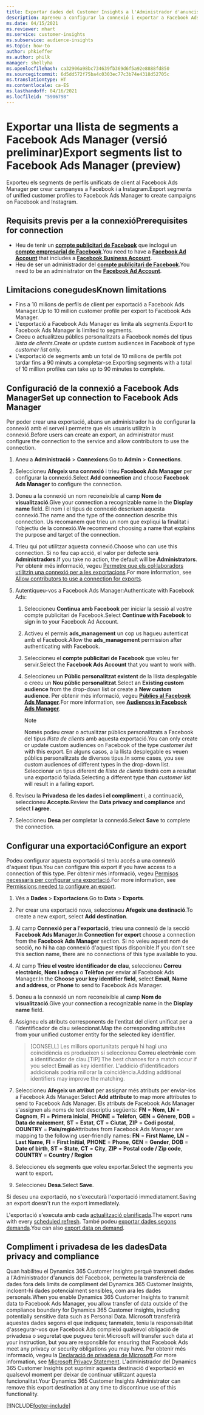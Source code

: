 ```yaml
---
title: Exportar dades del Customer Insights a l'Administrador d'anuncis del Facebook
description: Apreneu a configurar la connexió i exportar a Facebook Ads Manager.
ms.date: 04/15/2021
ms.reviewer: mhart
ms.service: customer-insights
ms.subservice: audience-insights
ms.topic: how-to
author: phkieffer
ms.author: philk
manager: shellyha
ms.openlocfilehash: ca32906a98bc734639fb369d6f5a92e8888fd850
ms.sourcegitcommit: 6d5dd572f75ba4c0303ec77c3b74e4318d52705c
ms.translationtype: HT
ms.contentlocale: ca-ES
ms.lasthandoff: 04/16/2021
ms.locfileid: "5906798"
---
```

# <a name="export-segments-list-to-facebook-ads-manager-preview"></a><span data-ttu-id="869c5-103">Exportar una llista de segments a Facebook Ads Manager (versió preliminar)</span><span class="sxs-lookup"><span data-stu-id="869c5-103">Export segments list to Facebook Ads Manager (preview)</span></span>

<span data-ttu-id="869c5-104">Exporteu els segments de perfils unificats de client al Facebook Ads Manager per crear campanyes a Facebook i a Instagram.</span><span class="sxs-lookup"><span data-stu-id="869c5-104">Export segments of unified customer profiles to Facebook Ads Manager to create campaigns on Facebook and Instagram.</span></span>

## <a name="prerequisites-for-connection"></a><span data-ttu-id="869c5-105">Requisits previs per a la connexió</span><span class="sxs-lookup"><span data-stu-id="869c5-105">Prerequisites for connection</span></span>

- <span data-ttu-id="869c5-106">Heu de tenir un [**compte publicitari de Facebook**](https://www.facebook.com/business/learn/lessons/step-by-step-ads-manager-account) que inclogui un [**compte empresarial de Facebook**](https://business.facebook.com/).</span><span class="sxs-lookup"><span data-stu-id="869c5-106">You need to have a [**Facebook Ad Account**](https://www.facebook.com/business/learn/lessons/step-by-step-ads-manager-account) that includes a [**Facebook Business Account**](https://business.facebook.com/).</span></span>
- <span data-ttu-id="869c5-107">Heu de ser un administrador del [**compte publicitari de Facebook**](https://www.facebook.com/business/learn/lessons/step-by-step-ads-manager-account).</span><span class="sxs-lookup"><span data-stu-id="869c5-107">You need to be an administrator on the [**Facebook Ad Account**](https://www.facebook.com/business/learn/lessons/step-by-step-ads-manager-account).</span></span>

## <a name="known-limitations"></a><span data-ttu-id="869c5-108">Limitacions conegudes</span><span class="sxs-lookup"><span data-stu-id="869c5-108">Known limitations</span></span>

- <span data-ttu-id="869c5-109">Fins a 10 milions de perfils de client per exportació a Facebook Ads Manager.</span><span class="sxs-lookup"><span data-stu-id="869c5-109">Up to 10 million customer profile per export to Facebook Ads Manager.</span></span>
- <span data-ttu-id="869c5-110">L'exportació a Facebook Ads Manager es limita als segments.</span><span class="sxs-lookup"><span data-stu-id="869c5-110">Export to Facebook Ads Manager is limited to segments.</span></span>
- <span data-ttu-id="869c5-111">Creeu o actualitzeu públics personalitzats a Facebook només del tipus *llista de clients*.</span><span class="sxs-lookup"><span data-stu-id="869c5-111">Create or update custom audiences in Facebook of type *customer list* only.</span></span>
- <span data-ttu-id="869c5-112">L'exportació de segments amb un total de 10 milions de perfils pot tardar fins a 90 minuts a completar-se.</span><span class="sxs-lookup"><span data-stu-id="869c5-112">Exporting segments with a total of 10 million profiles can take up to 90 minutes to complete.</span></span>

## <a name="set-up-connection-to-facebook-ads-manager"></a><span data-ttu-id="869c5-113">Configuració de la connexió a Facebook Ads Manager</span><span class="sxs-lookup"><span data-stu-id="869c5-113">Set up connection to Facebook Ads Manager</span></span>

<span data-ttu-id="869c5-114">Per poder crear una exportació, abans un administrador ha de configurar la connexió amb el servei i permetre que els usuaris utilitzin la connexió.</span><span class="sxs-lookup"><span data-stu-id="869c5-114">Before users can create an export, an administrator must configure the connection to the service and allow contributors to use the connection.</span></span>

1. <span data-ttu-id="869c5-115">Aneu a **Administració** > **Connexions**.</span><span class="sxs-lookup"><span data-stu-id="869c5-115">Go to **Admin** > **Connections**.</span></span>

1. <span data-ttu-id="869c5-116">Seleccioneu **Afegeix una connexió** i trieu **Facebook Ads Manager** per configurar la connexió.</span><span class="sxs-lookup"><span data-stu-id="869c5-116">Select **Add connection** and choose **Facebook Ads Manager** to configure the connection.</span></span>

1. <span data-ttu-id="869c5-117">Doneu a la connexió un nom reconeixible al camp **Nom de visualització**.</span><span class="sxs-lookup"><span data-stu-id="869c5-117">Give your connection a recognizable name in the **Display name** field.</span></span> <span data-ttu-id="869c5-118">El nom i el tipus de connexió descriuen aquesta connexió.</span><span class="sxs-lookup"><span data-stu-id="869c5-118">The name and the type of the connection describe this connection.</span></span> <span data-ttu-id="869c5-119">Us recomanem que trieu un nom que expliqui la finalitat i l'objectiu de la connexió.</span><span class="sxs-lookup"><span data-stu-id="869c5-119">We recommend choosing a name that explains the purpose and target of the connection.</span></span>

1. <span data-ttu-id="869c5-120">Trieu qui pot utilitzar aquesta connexió.</span><span class="sxs-lookup"><span data-stu-id="869c5-120">Choose who can use this connection.</span></span> <span data-ttu-id="869c5-121">Si no feu cap acció, el valor per defecte serà **Administradors**.</span><span class="sxs-lookup"><span data-stu-id="869c5-121">If you take no action, the default will be **Administrators**.</span></span> <span data-ttu-id="869c5-122">Per obtenir més informació, vegeu [Permetre que els col·laboradors utilitzin una connexió per a les exportacions](connections.md#allow-contributors-to-use-a-connection-for-exports).</span><span class="sxs-lookup"><span data-stu-id="869c5-122">For more information, see [Allow contributors to use a connection for exports](connections.md#allow-contributors-to-use-a-connection-for-exports).</span></span>

1. <span data-ttu-id="869c5-123">Autentiqueu-vos a Facebook Ads Manager:</span><span class="sxs-lookup"><span data-stu-id="869c5-123">Authenticate with Facebook Ads:</span></span> 

   1. <span data-ttu-id="869c5-124">Seleccioneu **Continua amb Facebook** per iniciar la sessió al vostre compte publicitari de Facebook.</span><span class="sxs-lookup"><span data-stu-id="869c5-124">Select **Continue with Facebook** to sign in to your Facebook Ad Account.</span></span>

   1. <span data-ttu-id="869c5-125">Activeu el permís **ads_management** un cop us hagueu autenticat amb el Facebook.</span><span class="sxs-lookup"><span data-stu-id="869c5-125">Allow the **ads_management** permission after authenticating with Facebook.</span></span>

   1. <span data-ttu-id="869c5-126">Seleccioneu el **compte publicitari de Facebook** que voleu fer servir.</span><span class="sxs-lookup"><span data-stu-id="869c5-126">Select the **Facebook Ads Account** that you want to work with.</span></span>

   1. <span data-ttu-id="869c5-127">Seleccioneu un **Públic personalitzat existent** de la llista desplegable o creeu un **Nou públic personalitzat**.</span><span class="sxs-lookup"><span data-stu-id="869c5-127">Select an **Existing custom audience** from the drop-down list or create a **New custom audience**.</span></span> <span data-ttu-id="869c5-128">Per obtenir més informació, vegeu [**Públics al Facebook Ads Manager**](https://www.facebook.com/business/help/744354708981227?id=2469097953376494).</span><span class="sxs-lookup"><span data-stu-id="869c5-128">For more information, see [**Audiences in Facebook Ads Manager**](https://www.facebook.com/business/help/744354708981227?id=2469097953376494).</span></span>
      > [!NOTE]
      > <span data-ttu-id="869c5-129">Només podeu crear o actualitzar públics personalitzats a Facebook del tipus *llista de clients* amb aquesta exportació.</span><span class="sxs-lookup"><span data-stu-id="869c5-129">You can only create or update custom audiences on Facebook of the type *customer list* with this export.</span></span> <span data-ttu-id="869c5-130">En alguns casos, a la llista desplegable es veuen públics personalitzats de diversos tipus.</span><span class="sxs-lookup"><span data-stu-id="869c5-130">In some cases, you see custom audiences of different types in the drop-down list.</span></span> <span data-ttu-id="869c5-131">Seleccionar un tipus diferent de *llista de clients* tindrà com a resultat una exportació fallada.</span><span class="sxs-lookup"><span data-stu-id="869c5-131">Selecting a different type than *customer list* will result in a failing export.</span></span> 

1. <span data-ttu-id="869c5-132">Reviseu la **Privadesa de les dades i el compliment** i, a continuació, seleccioneu **Accepto**.</span><span class="sxs-lookup"><span data-stu-id="869c5-132">Review the **Data privacy and compliance** and select **I agree**.</span></span>

1. <span data-ttu-id="869c5-133">Seleccioneu **Desa** per completar la connexió.</span><span class="sxs-lookup"><span data-stu-id="869c5-133">Select **Save** to complete the connection.</span></span>

## <a name="configure-an-export"></a><span data-ttu-id="869c5-134">Configurar una exportació</span><span class="sxs-lookup"><span data-stu-id="869c5-134">Configure an export</span></span>

<span data-ttu-id="869c5-135">Podeu configurar aquesta exportació si teniu accés a una connexió d'aquest tipus.</span><span class="sxs-lookup"><span data-stu-id="869c5-135">You can configure this export if you have access to a connection of this type.</span></span> <span data-ttu-id="869c5-136">Per obtenir més informació, vegeu [Permisos necessaris per configurar una exportació](export-destinations.md#set-up-a-new-export).</span><span class="sxs-lookup"><span data-stu-id="869c5-136">For more information, see [Permissions needed to configure an export](export-destinations.md#set-up-a-new-export).</span></span>

1. <span data-ttu-id="869c5-137">Vés a **Dades** > **Exportacions**.</span><span class="sxs-lookup"><span data-stu-id="869c5-137">Go to **Data** > **Exports**.</span></span>

1. <span data-ttu-id="869c5-138">Per crear una exportació nova, seleccioneu **Afegeix una destinació**.</span><span class="sxs-lookup"><span data-stu-id="869c5-138">To create a new export, select **Add destination**.</span></span> 

1. <span data-ttu-id="869c5-139">Al camp **Connexió per a l'exportació**, trieu una connexió de la secció **Facebook Ads Manager**.</span><span class="sxs-lookup"><span data-stu-id="869c5-139">In **Connection for export** choose a connection from the **Facebook Ads Manager** section.</span></span> <span data-ttu-id="869c5-140">Si no veieu aquest nom de secció, no hi ha cap connexió d'aquest tipus disponible.</span><span class="sxs-lookup"><span data-stu-id="869c5-140">If you don't see this section name, there are no connections of this type available to you.</span></span>

1. <span data-ttu-id="869c5-141">Al camp **Trieu el vostre identificador de clau**, seleccioneu **Correu electrònic**, **Nom i adreça** o **Telèfon** per enviar al Facebook Ads Manager.</span><span class="sxs-lookup"><span data-stu-id="869c5-141">In the **Choose your key identifier field**, select **Email**, **Name and address**, or **Phone** to send to Facebook Ads Manager.</span></span> 

1. <span data-ttu-id="869c5-142">Doneu a la connexió un nom reconeixible al camp **Nom de visualització**.</span><span class="sxs-lookup"><span data-stu-id="869c5-142">Give your connection a recognizable name in the **Display name** field.</span></span>

1. <span data-ttu-id="869c5-143">Assigneu els atributs corresponents de l'entitat del client unificat per a l'identificador de clau seleccionat.</span><span class="sxs-lookup"><span data-stu-id="869c5-143">Map the corresponding attributes from your unified customer entity for the selected key identifier.</span></span>
   > <span data-ttu-id="869c5-144">[CONSELL] Les millors oportunitats perquè hi hagi una coincidència es produeixen si seleccioneu **Correu electrònic** com a identificador de clau.</span><span class="sxs-lookup"><span data-stu-id="869c5-144">[TIP] The best chances for a match occur if you select **Email** as key identifier.</span></span> <span data-ttu-id="869c5-145">L'addició d'identificadors addicionals podria millorar la coincidència.</span><span class="sxs-lookup"><span data-stu-id="869c5-145">Adding additional identifiers may improve the matching.</span></span>

1. <span data-ttu-id="869c5-146">Seleccioneu **Afegeix un atribut** per assignar més atributs per enviar-los a Facebook Ads Manager.</span><span class="sxs-lookup"><span data-stu-id="869c5-146">Select **Add attribute** to map more attributes to send to Facebook Ads Manager.</span></span> <span data-ttu-id="869c5-147">Els atributs de Facebook Ads Manager s'assignen als noms de text descriptiu següents: **FN** = **Nom**, **LN** = **Cognom**, **FI** = **Primera inicial**, **PHONE** = **Telèfon**, **GEN** = **Gènere**, **DOB** = **Data de naixement**, **ST** = **Estat**, **CT** = **Ciutat**, **ZIP** = **Codi postal**, **COUNTRY** = **País/regió**</span><span class="sxs-lookup"><span data-stu-id="869c5-147">Attributes from Facebook Ads Manager are mapping to the following user-friendly names: **FN** = **First Name**, **LN** = **Last Name**, **FI** = **First Initial**, **PHONE** = **Phone**, **GEN** = **Gender**, **DOB** = **Date of birth**, **ST** = **State**, **CT** = **City**, **ZIP** = **Postal code / Zip code**, **COUNTRY** = **Country / Region**</span></span>

1. <span data-ttu-id="869c5-148">Seleccioneu els segments que voleu exportar.</span><span class="sxs-lookup"><span data-stu-id="869c5-148">Select the segments you want to export.</span></span>

1. <span data-ttu-id="869c5-149">Seleccioneu **Desa**.</span><span class="sxs-lookup"><span data-stu-id="869c5-149">Select **Save**.</span></span>

<span data-ttu-id="869c5-150">Si deseu una exportació, no s'executarà l'exportació immediatament.</span><span class="sxs-lookup"><span data-stu-id="869c5-150">Saving an export doesn't run the export immediately.</span></span>

<span data-ttu-id="869c5-151">L'exportació s'executa amb cada [actualització planificada](system.md#schedule-tab).</span><span class="sxs-lookup"><span data-stu-id="869c5-151">The export runs with every [scheduled refresh](system.md#schedule-tab).</span></span> <span data-ttu-id="869c5-152">També podeu [exportar dades segons demanda](export-destinations.md#run-exports-on-demand).</span><span class="sxs-lookup"><span data-stu-id="869c5-152">You can also [export data on demand](export-destinations.md#run-exports-on-demand).</span></span> 

## <a name="data-privacy-and-compliance"></a><span data-ttu-id="869c5-153">Compliment i privadesa de les dades</span><span class="sxs-lookup"><span data-stu-id="869c5-153">Data privacy and compliance</span></span>

<span data-ttu-id="869c5-154">Quan habiliteu el Dynamics 365 Customer Insights perquè transmeti dades a l'Administrador d'anuncis del Facebook, permeteu la transferència de dades fora dels límits de compliment del Dynamics 365 Customer Insights, incloent-hi dades potencialment sensibles, com ara les dades personals.</span><span class="sxs-lookup"><span data-stu-id="869c5-154">When you enable Dynamics 365 Customer Insights to transmit data to Facebook Ads Manager, you allow transfer of data outside of the compliance boundary for Dynamics 365 Customer Insights, including potentially sensitive data such as Personal Data.</span></span> <span data-ttu-id="869c5-155">Microsoft transferirà aquestes dades segons el que indiqueu; tanmateix, teniu la responsabilitat d'assegurar-vos que Facebook Ads compleixi qualsevol obligació de privadesa o seguretat que pugueu tenir.</span><span class="sxs-lookup"><span data-stu-id="869c5-155">Microsoft will transfer such data at your instruction, but you are responsible for ensuring that Facebook Ads meet any privacy or security obligations you may have.</span></span> <span data-ttu-id="869c5-156">Per obtenir més informació, vegeu la [Declaració de privadesa de Microsoft](https://go.microsoft.com/fwlink/?linkid=396732).</span><span class="sxs-lookup"><span data-stu-id="869c5-156">For more information, see [Microsoft Privacy Statement](https://go.microsoft.com/fwlink/?linkid=396732).</span></span>
<span data-ttu-id="869c5-157">L'administrador del Dynamics 365 Customer Insights pot suprimir aquesta destinació d'exportació en qualsevol moment per deixar de continuar utilitzant aquesta funcionalitat.</span><span class="sxs-lookup"><span data-stu-id="869c5-157">Your Dynamics 365 Customer Insights Administrator can remove this export destination at any time to discontinue use of this functionality.</span></span>


[!INCLUDE[footer-include](../includes/footer-banner.md)]
